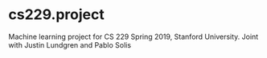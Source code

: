 # cs229.project

Machine learning project for CS 229 Spring 2019, Stanford University. Joint with Justin Lundgren and Pablo Solis

